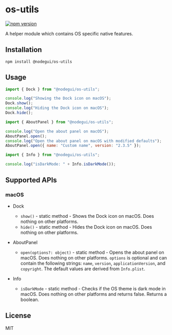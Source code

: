 # os-utils

[![npm version](https://img.shields.io/npm/v/@nodegui/os-utils.svg)](https://www.npmjs.com/package/@nodegui/os-utils)

A helper module which contains OS specific native features.

## Installation

```
npm install @nodegui/os-utils
```

## Usage

```js
import { Dock } from "@nodegui/os-utils";

console.log("Showing the Dock icon on macOS");
Dock.show();
console.log("Hiding the Dock icon on macOS");
Dock.hide();
```

```js
import { AboutPanel } from "@nodegui/os-utils";

console.log("Open the about panel on macOS");
AboutPanel.open();
console.log("Open the about panel on macOS with modified defaults");
AboutPanel.open({ name: "Custom name", version: "2.3.5" });
```

```js
import { Info } from "@nodegui/os-utils";

console.log("isDarkMode: " + Info.isDarkMode());
```

## Supported APIs

### macOS

- Dock

  - `show()` - static method - Shows the Dock icon on macOS. Does nothing on other platforms.
  - `hide()` - static method - Hides the Dock icon on macOS. Does nothing on other platforms.

- AboutPanel

  - `open(options?: object)` - static method - Opens the about panel on macOS. Does nothing on other platforms. `options` is optional and can contain the following strings: `name`, `version`, `applicationVersion`, and `copyright`. The default values are derived from `Info.plist`.

- Info
  - `isDarkMode` - static method - Checks if the OS theme is dark mode in macOS. Does nothing on other platforms and returns false. Returns a boolean.

## License

MIT
